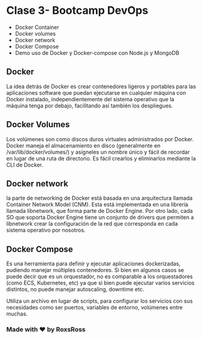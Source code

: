 # Clase 3- Bootcamp DevOps

- Docker Container
- Docker volumes
- Docker network
- Docker Compose
- Demo uso de Docker y Docker-compose con Node.js y MongoDB

## Docker

La idea detrás de Docker es crear contenedores ligeros y portables para las aplicaciones software que puedan ejecutarse en cualquier máquina con Docker instalado, independientemente del sistema operativo que la máquina tenga por debajo, facilitando así también los despliegues.

## Docker Volumes

Los volúmenes son como discos duros virtuales administrados por Docker. Docker maneja el almacenamiento en disco (generalmente en /var/lib/docker/volumes/) y asígneles un nombre único y fácil de recordar en lugar de una ruta de directorio. Es fácil crearlos y eliminarlos mediante la CLI de Docker.

## Docker network

la parte de networking de Docker está basada en una arquitectura llamada Container Network Model (CNM). Esta está implementada en una librería llamada libnetwork, que forma parte de Docker Engine. Por otro lado, cada SO que soporta Docker Engine tiene un conjunto de drivers que permiten a libnetwork crear la configuración de la red que corresponda en cada sistema operativo por nosotros. 

## Docker Compose 

Es una herramienta para definir y ejecutar aplicaciones dockerizadas, pudiendo manejar múltiples contenedores. Si bien en algunos casos se puede decir que es un orquestador, no es comparable a los orquestadores (como ECS, Kubernetes, etc) ya que si bien puede ejecutar varios servicios distintos, no puede manejar autoscaling, downtime etc.

Utiliza un archivo en lugar de scripts, para configurar los servicios con sus necesidades como ser puertos, variables de entorno, volúmenes entre muchas.




### Made with ❤️ by RoxsRoss